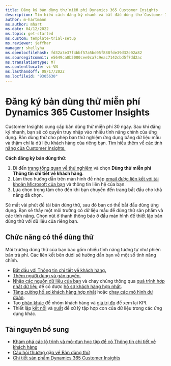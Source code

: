 ```yaml
---
title: Đăng ký bản dùng thử miễn phí Dynamics 365 Customer Insights
description: Tìm hiểu cách đăng ký nhanh và bắt đầu dùng thử Customer Insights miễn phí. Khám phá ứng dụng và tìm các tài nguyên học tập bổ sung.
author: m-hartmann
ms.author: mhart
ms.date: 04/12/2022
ms.topic: get-started
ms.custom: template-trial-setup
ms.reviewer: jeffhar
manager: shellyha
ms.openlocfilehash: fd32a3e37f4bbf57a5bd05f888fde39d32c02a82
ms.sourcegitcommit: e5649ca0b3000cee0ca7c9eac7142cbd5f7dd2ac
ms.translationtype: MT
ms.contentlocale: vi-VN
ms.lasthandoff: 08/17/2022
ms.locfileid: "9305630"
---
```

# <a name="sign-up-for-a-free-dynamics-365-customer-insights-trial"></a>Đăng ký bản dùng thử miễn phí Dynamics 365 Customer Insights

Customer Insights cung cấp bản dùng thử miễn phí 30 ngày. Sau khi đăng ký nhanh, bạn sẽ có quyền truy nhập vào nhiều tính năng chính của ứng dụng. Bản dùng thử cho phép bạn thử nghiệm ứng dụng bằng dữ liệu mẫu và thậm chí là dữ liệu khách hàng của riêng bạn. [Tìm hiểu thêm về các tính năng của Customer Insights.](overview.md)

**Cách đăng ký bản dùng thử**:

1. Đi đến [trang tổng quan về thử nghiệm](https://dynamics.microsoft.com/ai/customer-insights/) và chọn **Dùng thử miễn phí Thông tin chi tiết về khách hàng**.
1. Làm theo hướng dẫn trên màn hình để nhập [email được liên kết với tài khoản Microsoft của bạn](https://support.microsoft.com/windows/what-is-a-microsoft-account-4a7c48e9-ff5a-e9c6-5a5c-1a57d66c3bfa) và thông tin liên hệ của bạn.
1. Lựa chọn trọng tâm cho đến khi bạn chuyển đến trang bắt đầu cho khả năng đã chọn.

Sẽ mất vài phút để tải bản dùng thử, sau đó bạn có thể bắt đầu dùng ứng dụng. Bạn sẽ thấy một môi trường có dữ liệu mẫu để dùng thử sản phẩm và các tính năng. Chọn nút ở thanh thông báo ở đầu màn hình để thiết lập bản dùng thử với dữ liệu của riêng bạn.

## <a name="what-to-try"></a>Chức năng có thể dùng thử

Môi trường dùng thử của bạn bao gồm nhiều tính năng tương tự như phiên bản trả phí. Các liên kết bên dưới sẽ hướng dẫn bạn về một số tính năng chính.

- [Bắt đầu với Thông tin chi tiết về khách hàng.](get-started.md)
- [Thêm người dùng và gán quyền.](permissions.md)
- [Nhập các nguồn dữ liệu của bạn](data-sources.md) và chạy chúng thông qua [quá trình hợp nhất dữ liệu](data-unification.md) để có được [hồ sơ khách hàng hợp nhất](customer-profiles.md).
- [Tăng cường hồ sơ khách hàng hợp nhất](enrichment-hub.md) hoặc [chạy các mô hình dự đoán](predictions-overview.md).
- Tạo [phân khúc](segments.md) để nhóm khách hàng và [giá trị đo](measures.md) để xem lại KPI.
- Thiết lập [kết nối](connections.md) và [xuất](export-destinations.md) để xử lý tập hợp con của dữ liệu trong các ứng dụng khác.

## <a name="additional-resources"></a>Tài nguyên bổ sung

- [Khám phá các lộ trình và mô-đun học tập để có Thông tin chi tiết về khách hàng](/learn/browse/?products=dynamics-cust-insights)
- [Câu hỏi thường gặp về Bản dùng thử](trial-faq.md)
- [Chi tiết sản phẩm Dynamics 365 Customer Insights](https://dynamics.microsoft.com/ai/customer-insights/)
